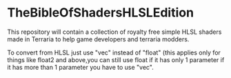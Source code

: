 # TheBibleOfShadersHLSLEdition
This repository will contain a collection of royalty free simple HLSL shaders made in Terraria to help game developers and terraria modders.

To convert from HLSL just use "vec" instead of "float" (this applies only for things like float2 and above,you can still use float if it has only 1 parameter if it has more than 1 parameter you have to use "vec".
